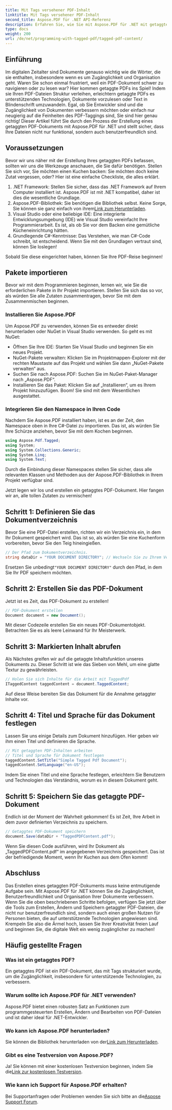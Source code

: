 ```yaml
---
title: Mit Tags versehener PDF-Inhalt
linktitle: Mit Tags versehener PDF-Inhalt
second_title: Aspose.PDF für .NET API-Referenz
description: Erfahren Sie, wie Sie mit Aspose.PDF für .NET mit getaggten Inhalten in einem PDF-Dokument arbeiten. Eine Schritt-für-Schritt-Anleitung zur Verwendung von Tags.
type: docs
weight: 200
url: /de/net/programming-with-tagged-pdf/tagged-pdf-content/
---
```

## Einführung

Im digitalen Zeitalter sind Dokumente genauso wichtig wie die Wörter, die sie enthalten, insbesondere wenn es um Zugänglichkeit und Organisation geht. Waren Sie schon einmal frustriert, weil ein PDF-Dokument schwer zu navigieren oder zu lesen war? Hier kommen getaggte PDFs ins Spiel! Indem sie Ihren PDF-Dateien Struktur verleihen, erleichtern getaggte PDFs es unterstützenden Technologien, Dokumente vorzulesen oder Text in Blindenschrift umzuwandeln. Egal, ob Sie Entwickler sind und die Zugänglichkeit von Dokumenten verbessern möchten oder einfach nur neugierig auf die Feinheiten des PDF-Taggings sind, Sie sind hier genau richtig! Dieser Artikel führt Sie durch den Prozess der Erstellung eines getaggten PDF-Dokuments mit Aspose.PDF für .NET und stellt sicher, dass Ihre Dateien nicht nur funktional, sondern auch benutzerfreundlich sind.

## Voraussetzungen

Bevor wir uns näher mit der Erstellung Ihres getaggten PDFs befassen, sollten wir uns die Werkzeuge anschauen, die Sie dafür benötigen. Stellen Sie sich vor, Sie möchten einen Kuchen backen: Sie möchten doch keine Zutat vergessen, oder? Hier ist eine einfache Checkliste, die alles erklärt.

1. .NET Framework: Stellen Sie sicher, dass das .NET Framework auf Ihrem Computer installiert ist. Aspose.PDF ist mit .NET kompatibel, daher ist dies die wesentliche Grundlage.
2.  Aspose.PDF-Bibliothek: Sie benötigen die Bibliothek selbst. Keine Sorge, Sie können sie ganz einfach von ihrem[Link zum Herunterladen](https://releases.aspose.com/pdf/net/).
3. Visual Studio oder eine beliebige IDE: Eine integrierte Entwicklungsumgebung (IDE) wie Visual Studio vereinfacht Ihre Programmierarbeit. Es ist, als ob Sie vor dem Backen eine gemütliche Kücheneinrichtung hätten.
4. Grundlegende C#-Kenntnisse: Das Verstehen, wie man C#-Code schreibt, ist entscheidend. Wenn Sie mit den Grundlagen vertraut sind, können Sie loslegen!

Sobald Sie diese eingerichtet haben, können Sie Ihre PDF-Reise beginnen!

## Pakete importieren

Bevor wir mit dem Programmieren beginnen, lernen wir, wie Sie die erforderlichen Pakete in Ihr Projekt importieren. Stellen Sie sich das so vor, als würden Sie alle Zutaten zusammentragen, bevor Sie mit dem Zusammenmischen beginnen.

### Installieren Sie Aspose.PDF

Um Aspose.PDF zu verwenden, können Sie es entweder direkt herunterladen oder NuGet in Visual Studio verwenden. So geht es mit NuGet:

- Öffnen Sie Ihre IDE: Starten Sie Visual Studio und beginnen Sie ein neues Projekt.
- NuGet-Pakete verwalten: Klicken Sie im Projektmappen-Explorer mit der rechten Maustaste auf das Projekt und wählen Sie dann „NuGet-Pakete verwalten“ aus.
- Suchen Sie nach Aspose.PDF: Suchen Sie im NuGet-Paket-Manager nach „Aspose.PDF“.
- Installieren Sie das Paket: Klicken Sie auf „Installieren“, um es Ihrem Projekt hinzuzufügen. Boom! Sie sind mit dem Wesentlichen ausgestattet.

### Integrieren Sie den Namespace in Ihren Code

Nachdem Sie Aspose.PDF installiert haben, ist es an der Zeit, den Namespace oben in Ihre C#-Datei zu importieren. Das ist, als würden Sie Ihre Schürze anziehen, bevor Sie mit dem Kochen beginnen.

```csharp
using Aspose.Pdf.Tagged;
using System;
using System.Collections.Generic;
using System.Linq;
using System.Text;
```

Durch die Einbindung dieser Namespaces stellen Sie sicher, dass alle relevanten Klassen und Methoden aus der Aspose.PDF-Bibliothek in Ihrem Projekt verfügbar sind.

Jetzt legen wir los und erstellen ein getaggtes PDF-Dokument. Hier fangen wir an, alle tollen Zutaten zu vermischen!

## Schritt 1: Definieren Sie das Dokumentverzeichnis

Bevor Sie eine PDF-Datei erstellen, richten wir ein Verzeichnis ein, in dem Ihr Dokument gespeichert wird. Das ist so, als würden Sie eine Kuchenform vorbereiten, bevor Sie den Teig hineingießen.

```csharp
// Der Pfad zum Dokumentverzeichnis.
string dataDir = "YOUR DOCUMENT DIRECTORY"; // Wechseln Sie zu Ihrem Verzeichnispfad
```

 Ersetzen Sie unbedingt`"YOUR DOCUMENT DIRECTORY"` durch den Pfad, in dem Sie Ihr PDF speichern möchten. 

## Schritt 2: Erstellen Sie das PDF-Dokument

Jetzt ist es Zeit, das PDF-Dokument zu erstellen! 

```csharp
// PDF-Dokument erstellen
Document document = new Document();
```

Mit dieser Codezeile erstellen Sie ein neues PDF-Dokumentobjekt. Betrachten Sie es als leere Leinwand für Ihr Meisterwerk.

## Schritt 3: Markierten Inhalt abrufen

Als Nächstes greifen wir auf die getaggte Inhaltsfunktion unseres Dokuments zu. Dieser Schritt ist wie das Sieben von Mehl, um eine glatte Textur zu gewährleisten.

```csharp
// Holen Sie sich Inhalte für die Arbeit mit TaggedPdf
ITaggedContent taggedContent = document.TaggedContent;
```

Auf diese Weise bereiten Sie das Dokument für die Annahme getaggter Inhalte vor.

## Schritt 4: Titel und Sprache für das Dokument festlegen

Lassen Sie uns einige Details zum Dokument hinzufügen. Hier geben wir ihm einen Titel und definieren die Sprache. 

```csharp
// Mit getaggten PDF-Inhalten arbeiten
// Titel und Sprache für Dokument festlegen
taggedContent.SetTitle("Simple Tagged Pdf Document");
taggedContent.SetLanguage("en-US");
```

Indem Sie einen Titel und eine Sprache festlegen, erleichtern Sie Benutzern und Technologien das Verständnis, worum es in diesem Dokument geht.

## Schritt 5: Speichern Sie das getaggte PDF-Dokument

Endlich ist der Moment der Wahrheit gekommen! Es ist Zeit, Ihre Arbeit in dem zuvor definierten Verzeichnis zu speichern.

```csharp
// Getaggtes PDF-Dokument speichern
document.Save(dataDir + "TaggedPDFContent.pdf");
```

Wenn Sie diesen Code ausführen, wird Ihr Dokument als „TaggedPDFContent.pdf“ im angegebenen Verzeichnis gespeichert. Das ist der befriedigende Moment, wenn Ihr Kuchen aus dem Ofen kommt!

## Abschluss

Das Erstellen eines getaggten PDF-Dokuments muss keine entmutigende Aufgabe sein. Mit Aspose.PDF für .NET können Sie die Zugänglichkeit, Benutzerfreundlichkeit und Organisation Ihrer Dokumente verbessern. Wenn Sie die oben beschriebenen Schritte befolgen, verfügen Sie jetzt über die Tools zum Erstellen, Ändern und Speichern getaggter PDF-Dateien, die nicht nur benutzerfreundlich sind, sondern auch einen großen Nutzen für Personen bieten, die auf unterstützende Technologien angewiesen sind. Krempeln Sie also die Ärmel hoch, lassen Sie Ihrer Kreativität freien Lauf und beginnen Sie, die digitale Welt ein wenig zugänglicher zu machen!

## Häufig gestellte Fragen

### Was ist ein getaggtes PDF?
Ein getaggtes PDF ist ein PDF-Dokument, das mit Tags strukturiert wurde, um die Zugänglichkeit, insbesondere für unterstützende Technologien, zu verbessern.

### Warum sollte ich Aspose.PDF für .NET verwenden?
Aspose.PDF bietet einen robusten Satz an Funktionen zum programmgesteuerten Erstellen, Ändern und Bearbeiten von PDF-Dateien und ist daher ideal für .NET-Entwickler.

### Wo kann ich Aspose.PDF herunterladen?
 Sie können die Bibliothek herunterladen von der[Link zum Herunterladen](https://releases.aspose.com/pdf/net/).

### Gibt es eine Testversion von Aspose.PDF?
 Ja! Sie können mit einer kostenlosen Testversion beginnen, indem Sie die[Link zur kostenlosen Testversion](https://releases.aspose.com/).

### Wie kann ich Support für Aspose.PDF erhalten?
 Bei Supportanfragen oder Problemen wenden Sie sich bitte an die[Aspose Support Forum](https://forum.aspose.com/c/pdf/10).